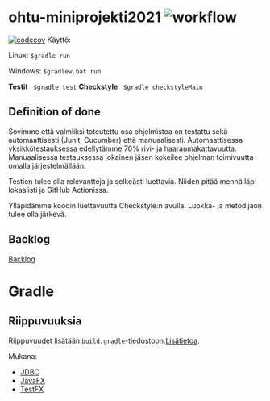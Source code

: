 # ohtu-miniprojekti2021 ![workflow](https://github.com/nothros/ohtu-miniprojekti2021/actions/workflows/main.yml/badge.svg)
[![codecov](https://codecov.io/gh/nothros/ohtu-miniprojekti2021/branch/main/graph/badge.svg?token=T5B64DEFPH)](https://codecov.io/gh/nothros/ohtu-miniprojekti2021)
Käyttö:


Linux: ```$gradle run```

Windows: ``` $gradlew.bat run ```

**Testit** ``` $gradle test```
**Checkstyle** ``` $gradle checkstyleMain```

## Definition of done

Sovimme että valmiiksi toteutettu osa ohjelmistoa on testattu sekä automaattisesti (Junit, Cucumber) että manuaalisesti. Automaattisessa yksikkötestauksessa edellytämme 70% rivi- ja haaraumakattavuutta. Manuaalisessa testauksessa jokainen jäsen kokeilee ohjelman toimivuutta omalla järjestelmällään. 

Testien tulee olla relevantteja ja selkeästi luettavia. Niiden pitää mennä läpi lokaalisti ja GitHub Actionissa.

Ylläpidämme koodin luettavuutta Checkstyle:n avulla. Luokka- ja metodijaon tulee olla järkevä.

## Backlog

[Backlog](https://docs.google.com/spreadsheets/d/1Mqu61MkBKXb47hqxVo3GOnbK3Os7-lqfA4JLydHTWgk/edit?usp=sharing)

# Gradle


## Riippuvuuksia
Riippuvuudet lisätään ```build.gradle```-tiedostoon.[Lisätietoa](https://docs.gradle.org/current/userguide/dependency_management_for_java_projects.html).


Mukana:
- [JDBC](https://github.com/xerial/sqlite-jdbc)
- [JavaFX](https://openjfx.io/)
- [TestFX](https://github.com/TestFX/TestFX)
